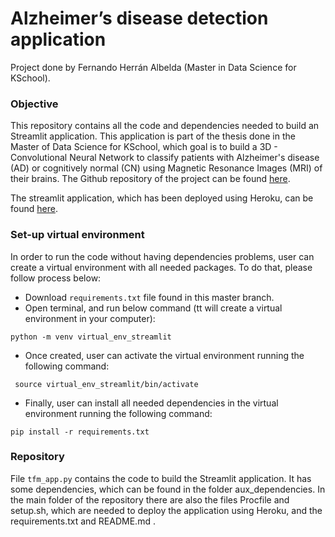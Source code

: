 # Alzheimer’s disease detection application
Project done by Fernando Herrán Albelda (Master in Data Science for KSchool). 

### Objective
This repository contains all the code and dependencies needed to build an Streamlit application. This application is part of the thesis done in the Master of Data Science for KSchool, which goal is to build a 3D - Convolutional Neural Network to classify patients with Alzheimer's disease (AD) or cognitively normal (CN) using Magnetic Resonance Images (MRI) of their brains. The Github repository of the project can be found [here](https://github.com/fernandoherran/master-thesis).

The streamlit application, which has been deployed using Heroku, can be found [here](https://alzheimer-detection.herokuapp.com/).

### Set-up virtual environment
In order to run the code without having dependencies problems, user can create a virtual environment with all needed packages. To do that, please follow process below: 
- Download `requirements.txt` file found in this master branch.
- Open terminal, and run below command (tt will create a virtual environment in your computer):

```
python -m venv virtual_env_streamlit
```
- Once created, user can activate the virtual environment running the following command:
```
 source virtual_env_streamlit/bin/activate
```

- Finally, user can install all needed dependencies in the virtual environment running the following command:
```
pip install -r requirements.txt
```

### Repository

File `tfm_app.py` contains the code to build the Streamlit application. It has some dependencies, which can be found in the folder aux_dependencies. In the main folder of the repository there are also the files Procfile and setup.sh, which are needed to deploy the application using Heroku, and the requirements.txt and README.md .
